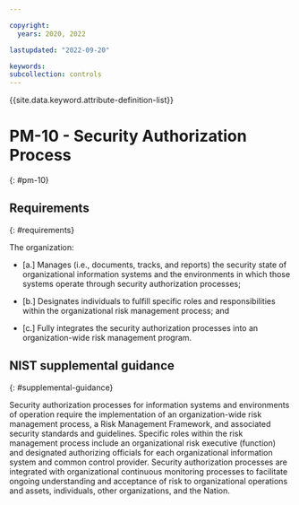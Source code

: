 ```yaml
---

copyright:
  years: 2020, 2022

lastupdated: "2022-09-20"

keywords: 
subcollection: controls
---
```


{{site.data.keyword.attribute-definition-list}}

# PM-10 - Security Authorization Process
{: #pm-10}

## Requirements
{: #requirements}

The organization:

- \[a.\] Manages (i.e., documents, tracks, and reports) the security state of organizational information systems and the environments in which those systems operate through security authorization processes;

- \[b.\] Designates individuals to fulfill specific roles and responsibilities within the organizational risk management process; and

- \[c.\] Fully integrates the security authorization processes into an organization-wide risk management program.

## NIST supplemental guidance
{: #supplemental-guidance}

Security authorization processes for information systems and environments of operation require the implementation of an organization-wide risk management process, a Risk Management Framework, and associated security standards and guidelines. Specific roles within the risk management process include an organizational risk executive (function) and designated authorizing officials for each organizational information system and common control provider. Security authorization processes are integrated with organizational continuous monitoring processes to facilitate ongoing understanding and acceptance of risk to organizational operations and assets, individuals, other organizations, and the Nation.

